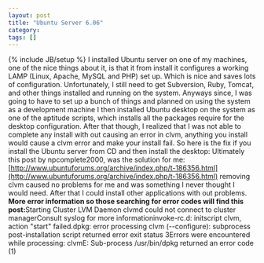 ```yaml
---
layout: post
title: "Ubuntu Server 6.06"
category:
tags: []
---
```

{% include JB/setup %}
I installed Ubuntu server on one of my machines, one of the nice things about it, is that it from install it configures a working LAMP (Linux, Apache, MySQL and PHP) set up. Which is nice and saves lots of configuration. Unfortunately, I still need to get Subversion, Ruby, Tomcat, and other things installed and running on the system. Anyways since, I was going to have to set up a bunch of things and planned on using the system as a development machine I then installed Ubuntu desktop on the system as one of the aptitude scripts, which installs all the packages require for the desktop configuration. After that though, I realized that I was not able to complete any install with out causing an error in clvm, anything you install would cause a clvm error and make your install fail. So here is the fix if you install the Ubuntu server from CD and then install the desktop:    Ultimately this post by npcomplete2000, was the solution for me:[http://www.ubuntuforums.org/archive/index.php/t-186356.html](http://www.ubuntuforums.org/archive/index.php/t-186356.html)    removing clvm caused no problems for me and was something I never thought I would need. After that I could install other applications with out problems.    <b>More error information so those searching for error codes will find this post:</b>Starting Cluster LVM Daemon clvmd could not connect to cluster managerConsult syslog for more informationinvoke-rc.d: initscript clvm, action "start" failed.dpkg: error processing clvm (--configure): subprocess post-installation script returned error exit status 3Errors were encountered while processing: clvmE: Sub-process /usr/bin/dpkg returned an error code (1)
